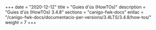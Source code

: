+++
date        = "2020-12-12"
title       = "Guies d'ús (HowTOs)"
description = "Guies d'ús (HowTOs) 3.4.8"
sections    = "canigo-fwk-docs"
enllac      = "/canigo-fwk-docs/documentacio-per-versions/3.4LTS/3.4.8/how-tos/"
weight      = 7
+++
